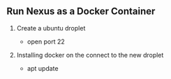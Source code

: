 ## Run Nexus as a Docker Container

1. Create a ubuntu droplet
    - open port 22

2. Installing docker on the connect to the new droplet
    - apt update
